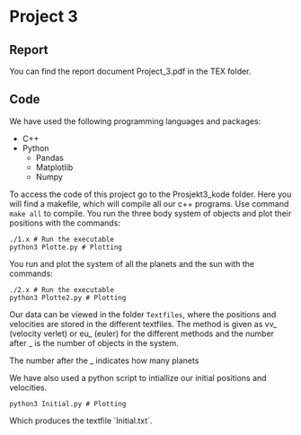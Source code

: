 # Project 3

## Report

You can find the report document Project_3.pdf in the TEX folder.

## Code

We have used the following programming languages and packages: <br />

- C++
- Python
  - Pandas
  - Matplotlib
  - Numpy

To access the code of this project go to the Prosjekt3_kode folder. Here you will find a makefile, which will compile all our c++ programs. Use command `make all` to compile. You run the three body system of objects and plot their positions with the commands:<br />
```terminal
./1.x # Run the executable
python3 Plotte.py # Plotting
```

You run and plot the system of all the planets and the sun with the commands: <br />

```terminal
./2.x # Run the executable
python3 Plotte2.py # Plotting 
```

Our data can be viewed in the folder `Textfiles`, where the positions and velocities are stored in the different textfiles. The method is given as vv_ (velocity verlet) or eu_ (euler) for the different methods and the number after _ is the number of objects in the system.

The number after the _ indicates how many planets 

We have also used a python script to intiallize our initial positions and velocities. 

```terminal
python3 Initial.py # Plotting 
```

Which produces the textfile ´Initial.txt´.
